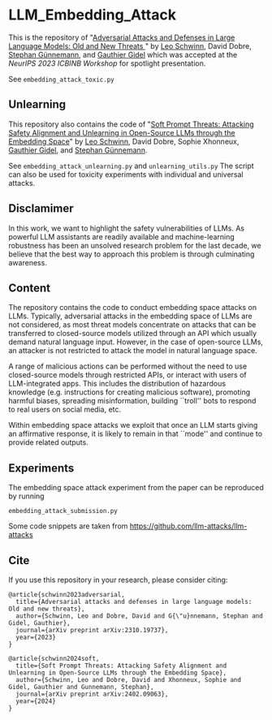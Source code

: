 # LLM_Embedding_Attack

This is the repository of "[Adversarial Attacks and Defenses in Large Language Models: Old and New Threats
](https://arxiv.org/abs/2310.19737)" by [Leo Schwinn](https://schwinnl.github.io/), David Dobre, [Stephan Günnemann](https://www.professoren.tum.de/guennemann-stephan), and [Gauthier Gidel](https://gauthiergidel.github.io/) which was accepted at the *NeurIPS 2023 ICBINB Workshop* for spotlight presentation.

See ```embedding_attack_toxic.py```

## Unlearning

This repository also contains the code of "[Soft Prompt Threats: Attacking Safety Alignment and Unlearning in Open-Source LLMs through the Embedding Space](https://arxiv.org/pdf/2402.09063)" by [Leo Schwinn](https://schwinnl.github.io/), David Dobre, Sophie Xhonneux, [Gauthier Gidel](https://gauthiergidel.github.io/), and [Stephan Günnemann](https://www.professoren.tum.de/guennemann-stephan).

See ```embedding_attack_unlearning.py``` and ```unlearning_utils.py```
The script can also be used for toxicity experiments with individual and universal attacks.

## Disclamimer 

In this work, we want to highlight the safety vulnerabilities of LLMs. As powerful LLM assistants are readily available and machine-learning robustness has been an unsolved research problem for the last decade, we believe that the best way to approach this problem is through culminating awareness. 

## Content

The repository contains the code to conduct embedding space attacks on LLMs. 
Typically, adversarial attacks in the embedding space of LLMs are not considered, as most threat models concentrate on attacks that can be transferred to closed-source models utilized through an API which usually demand natural language input. However, in the case of open-source LLMs, an attacker is not restricted to attack the model in natural language space. 

A range of malicious actions can be performed without the need to use closed-source models through restricted APIs, or interact with users of LLM-integrated apps. This includes the distribution of hazardous knowledge (e.g. instructions for creating malicious software), promoting harmful biases, spreading misinformation, building ``troll'' bots to respond to real users on social media, etc. 

Within embedding space attacks we exploit that once an LLM starts giving an affirmative response, it is likely to remain in that ``mode'' and continue to provide related outputs.

## Experiments

The embedding space attack experiment from the paper can be reproduced by running 
```
embedding_attack_submission.py
```

Some code snippets are taken from https://github.com/llm-attacks/llm-attacks

## Cite

If you use this repository in your research, please consider citing:

```	
@article{schwinn2023adversarial,
  title={Adversarial attacks and defenses in large language models: Old and new threats},
  author={Schwinn, Leo and Dobre, David and G{\"u}nnemann, Stephan and Gidel, Gauthier},
  journal={arXiv preprint arXiv:2310.19737},
  year={2023}
}

@article{schwinn2024soft,
  title={Soft Prompt Threats: Attacking Safety Alignment and Unlearning in Open-Source LLMs through the Embedding Space},
  author={Schwinn, Leo and Dobre, David and Xhonneux, Sophie and Gidel, Gauthier and Gunnemann, Stephan},
  journal={arXiv preprint arXiv:2402.09063},
  year={2024}
}
```
